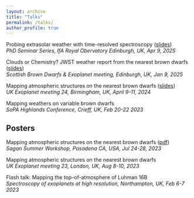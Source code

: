 ```yaml
---
layout: archive
title: "Talks"
permalink: /talks/
author_profile: true
---
```


Probing extrasolar weather with time-resolved spectroscopy ([slides](https://alphalyncis.github.io/files/3rdyrseminar_slideshow.ppsx))\
_PhD Seminar Series, IfA Royal Obervatory Edinburgh, UK, Apr 9, 2025_


Clouds or Chemistry? JWST weather report from the nearest brown dwarfs ([slides](https://alphalyncis.github.io/files/SEBD2025_slideshow.ppsx))\
_Scottish Brown Dwarfs & Exoplanet meeting, Edinburgh, UK, Jan 9, 2025_

Mapping atmospheric structures on the nearest brown dwarfs ([slides](https://alphalyncis.github.io/files/ukexom24.pdf))\
_UK Exoplanet meeting 24, Birmingham, UK, April 9-11, 2024_

Mapping weathers on variable brown dwarfs\
_SoPA Highlands Conference, Crieff, UK, Feb 20-22 2023_

Posters
------
Mapping atmospheric structures on the nearest brown dwarfs ([pdf](https://alphalyncis.github.io/files/sagan_poster.pdf))\
_Sagan Summer Workshop, Pasadena CA, USA, Jul 24-28, 2023_

Mapping atmospheric structures on the nearest brown dwarfs\
_UK Exoplanet meeting 23, London, UK, Aug 8-10, 2023_

Flash talk: Mapping the top-of-atmosphere of Luhman 16B\
_Spectroscopy of exoplanets at high resolution, Northampton, UK, Feb 6-7 2023_






